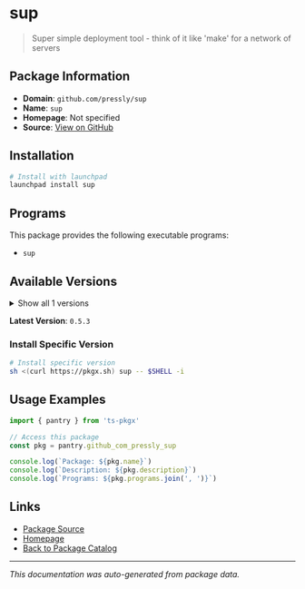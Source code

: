 # sup

> Super simple deployment tool - think of it like 'make' for a network of servers

## Package Information

- **Domain**: `github.com/pressly/sup`
- **Name**: `sup`
- **Homepage**: Not specified
- **Source**: [View on GitHub](https://github.com/pkgxdev/pantry/tree/main/projects/github.com/pressly/sup/package.yml)

## Installation

```bash
# Install with launchpad
launchpad install sup
```

## Programs

This package provides the following executable programs:

- `sup`

## Available Versions

<details>
<summary>Show all 1 versions</summary>

- `0.5.3`

</details>

**Latest Version**: `0.5.3`

### Install Specific Version

```bash
# Install specific version
sh <(curl https://pkgx.sh) sup -- $SHELL -i
```

## Usage Examples

```typescript
import { pantry } from 'ts-pkgx'

// Access this package
const pkg = pantry.github_com_pressly_sup

console.log(`Package: ${pkg.name}`)
console.log(`Description: ${pkg.description}`)
console.log(`Programs: ${pkg.programs.join(', ')}`)
```

## Links

- [Package Source](https://github.com/pkgxdev/pantry/tree/main/projects/github.com/pressly/sup/package.yml)
- [Homepage](#)
- [Back to Package Catalog](../package-catalog.md)

---

*This documentation was auto-generated from package data.*
